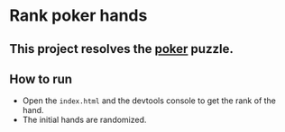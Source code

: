 # Rank poker hands

## This project resolves the [poker](https://dojopuzzles.com/problems/poker/) puzzle.

## How to run
* Open the `index.html` and the devtools console to get the rank of the hand.
* The initial hands are randomized.